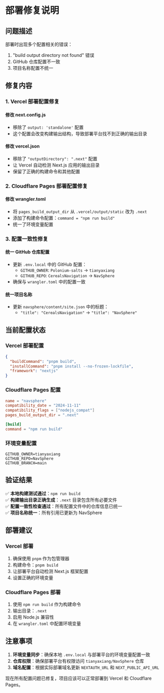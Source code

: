 # 部署修复说明

## 问题描述
部署时出现多个配置相关的错误：
1. "build output directory not found" 错误
2. GitHub 仓库配置不一致
3. 项目名称配置不统一

## 修复内容

### 1. Vercel 部署配置修复

#### 修改 next.config.js
- 移除了 `output: 'standalone'` 配置
- 这个配置会改变构建输出结构，导致部署平台找不到正确的输出目录

#### 修改 vercel.json
- 移除了 `"outputDirectory": ".next"` 配置
- 让 Vercel 自动检测 Next.js 应用的输出目录
- 保留了正确的构建命令和其他配置

### 2. Cloudflare Pages 部署配置修复

#### 修改 wrangler.toml
- 将 `pages_build_output_dir` 从 `.vercel/output/static` 改为 `.next`
- 添加了构建命令配置：`command = "npm run build"`
- 统一了环境变量配置

### 3. 配置一致性修复

#### 统一 GitHub 仓库配置
- 更新 `.env.local` 中的 GitHub 配置：
  - `GITHUB_OWNER`: `Polonium-salts` → `tianyaxiang`
  - `GITHUB_REPO`: `CerealsNavigation` → `NavSphere`
- 确保与 `wrangler.toml` 中的配置一致

#### 统一项目名称
- 更新 `navsphere/content/site.json` 中的标题：
  - `"title": "CerealsNavigation"` → `"title": "NavSphere"`

## 当前配置状态

### Vercel 部署配置
```json
{
  "buildCommand": "pnpm build",
  "installCommand": "pnpm install --no-frozen-lockfile",
  "framework": "nextjs"
}
```

### Cloudflare Pages 配置
```toml
name = "navsphere"
compatibility_date = "2024-11-11"
compatibility_flags = ["nodejs_compat"]
pages_build_output_dir = ".next"

[build]
command = "npm run build"
```

### 环境变量配置
```env
GITHUB_OWNER=tianyaxiang
GITHUB_REPO=NavSphere
GITHUB_BRANCH=main
```

## 验证结果

✅ **本地构建测试通过**：`npm run build`  
✅ **构建输出目录正确生成**：`.next` 目录包含所有必要文件  
✅ **配置一致性检查通过**：所有配置文件中的仓库信息已统一  
✅ **项目名称统一**：所有引用已更新为 NavSphere  

## 部署建议

### Vercel 部署
1. 确保使用 `pnpm` 作为包管理器
2. 构建命令：`pnpm build`
3. 让部署平台自动检测 Next.js 框架配置
4. 设置正确的环境变量

### Cloudflare Pages 部署
1. 使用 `npm run build` 作为构建命令
2. 输出目录：`.next`
3. 启用 Node.js 兼容性
4. 在 `wrangler.toml` 中配置环境变量

## 注意事项

1. **环境变量同步**：确保本地 `.env.local` 与部署平台的环境变量配置一致
2. **仓库权限**：确保部署平台有权限访问 `tianyaxiang/NavSphere` 仓库
3. **域名配置**：根据实际部署域名更新 `NEXTAUTH_URL` 和 `NEXT_PUBLIC_API_URL`

现在所有配置问题已修复，项目应该可以正常部署到 Vercel 和 Cloudflare Pages。
